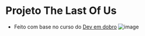 # Projeto The Last Of Us
* Feito com base no curso do [Dev em dobro](https://www.youtube.com/@DevemDobro)
![image](https://user-images.githubusercontent.com/80927699/231599932-ad5ef25e-679f-406c-8514-d2be974d5006.png)
